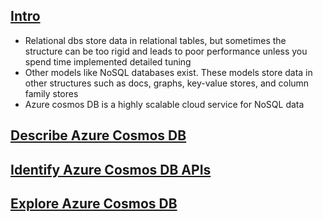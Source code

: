 ## [Intro](https://learn.microsoft.com/en-us/training/modules/explore-non-relational-data-stores-azure/1-introduction)
- Relational dbs store data in relational tables, but sometimes the structure can be too rigid and leads to poor performance unless you spend time implemented detailed tuning
- Other models like NoSQL databases exist. These models store data in other structures such as docs, graphs, key-value stores, and column family stores
- Azure cosmos DB is a highly scalable cloud service for NoSQL data

## [Describe Azure Cosmos DB]()

## [Identify Azure Cosmos DB APIs]()

## [Explore Azure Cosmos DB]()
